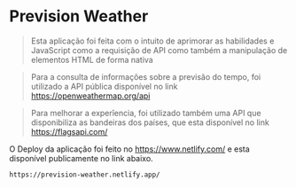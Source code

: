 # Prevision Weather

> Esta aplicação foi feita com o intuito de aprimorar as habilidades e JavaScript como a requisição de API como também a manipulação de elementos HTML de forma nativa

> Para a consulta de informações sobre a previsão do tempo, foi utilizado a API pública disponível no link https://openweathermap.org/api

> Para melhorar a experîencia, foi utilizado também uma API que disponibiliza as bandeiras dos países, que esta disponível no link https://flagsapi.com/


O Deploy da aplicação foi feito no https://www.netlify.com/ e esta disponível publicamente no link abaixo.

```
https://prevision-weather.netlify.app/
```
